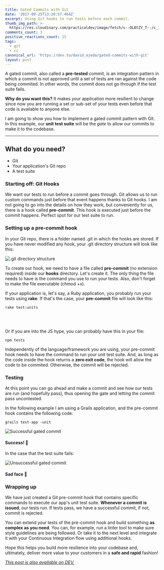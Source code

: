 ```yaml
---
title: Gated Commits with Git
date: '2017-09-25T13:20:57.464Z'
excerpt: Using Git hooks to run tests before each commit.
thumb_img_path: >-
  https://res.cloudinary.com/practicaldev/image/fetch/s--OL8tZY_T--/c_imagga_scale,f_auto,fl_progressive,h_420,q_auto,w_1000/https://thepracticaldev.s3.amazonaws.com/i/k7kh73gxuasnrsig9wiu.png
comments_count: 3
positive_reactions_count: 15
tags:
  - git
  - ci
canonical_url: 'https://dev.to/david_ojeda/gated-commits-with-git'
layout: post
---
```



<p>A gated commit, also called a <strong>pre-tested</strong> commit, is an integration pattern in which a commit is not approved until a set of tests are ran against the code being commited. In other words, the commit does not go through if the test suite fails.</p>

<p><strong>Why do you want this?</strong> It makes your application more resilient to change since now you are running a set or sub-set of your tests even before that code is available to anyone else.</p>

<p>I am going to show you how to implement a gated commit pattern with Git. In this example, our <strong>unit test suite</strong> will be the <em>gate</em> to allow our commits to make it to the codebase.</p>

___

<h2>What do you need?</h2>

<ul>
    <li>Git</li>
    <li>Your application's Git repo</li>
    <li>A test suite</li>
</ul>

<h3>Starting off: Git Hooks</h3>

<p>We want our tests to run before a commit goes through. Git allows us to run custom commands just before that event happens thanks to Git hooks. I am not going to go into the details on how they work, but conveniently for us, there is a hook called <strong>pre-commit</strong>. This hook is executed just before the commit happens. Perfect spot for our test suite to run.</p>

<h3>Setting up a pre-commit hook</h3>

<p>In your Git repo, there is a folder named .git in which the hooks are stored. If you have never modified any hook, your .git directory structure will look like this:</p>

![.git directory structure](https://thepracticaldev.s3.amazonaws.com/i/ldij14knuw0xko7a2dcq.png)

<p>To create our hook, we need to have a file called <strong>pre-commit</strong> (no extension required) inside our <strong>hooks</strong> directory. Let's create it. The only thing the file needs to have is the command you use to run your tests. Also, don't forget to make the file executable (chmod +x).</p>

<p>If your application is, let's say, a Ruby application, you probably run your tests using <strong>rake</strong>. If that's the case, your <strong>pre-commit</strong> file will look like this:</p>

<code>rake test:units</code>

<br><br>

<p>Or if you are into the JS hype, you can probably have this in your file:</p>

<code>npm tests</code>

<p>Independently of the language/framework you are using, your pre-commit hook needs to have the command to run your unit test suite. And, as long as the code inside the hook returns a <strong>zero exit code</strong>, the hook will allow the code to be commited. Otherwise, the commit will be rejected.</p>

<h3>Testing</h3>

<p>At this point you can go ahead and make a commit and see how our tests are run (and hopefully pass), thus opening the gate and letting the commit pass uncontested.</p>

<p>In the following example I am using a Grails application, and the pre-commit hook contains the following code:</p>

<code>grails test-app -unit</code>

![Successful gated commit](https://thepracticaldev.s3.amazonaws.com/i/0oemd9h0kt5luq5ag79g.png)

<h4>
    <strong>Success!</strong> 🥳
</h4>

<p>In the case that the test suite fails:</p>

![Unsuccessful gated commit](https://thepracticaldev.s3.amazonaws.com/i/4g9jrtcxh85z1av658vq.png)

<h4>Sad face 🙁</h4>

<h3>Wrapping up</h3>

<p>We have just created a Git pre-commit hook that contains specific commands to execute our app's unit test suite. <strong>Whenever a commit is issued</strong>, our tests run. If tests pass, we have a successful commit, if not, commit is rejected.</p>

<p>You can extend your tests of the pre-commit hook and build something <strong>as complex as you need</strong>. You can, for example, run a linter tool to make sure style guidelines are being followed. Or take it to the next level and integrate it with your Continuous Integration flow using additional hooks.</p>

<p>Hope this helps you build more resilience into your codebase and, ultimately, deliver more value to your customers in a <strong>safe and rapid</strong> fashion!</p>

*[This post is also available on DEV.](https://dev.to/david_ojeda/gated-commits-with-git)*


<script>
const parent = document.getElementsByTagName('head')[0];
const script = document.createElement('script');
script.type = 'text/javascript';
script.src = 'https://cdnjs.cloudflare.com/ajax/libs/iframe-resizer/4.1.1/iframeResizer.min.js';
script.charset = 'utf-8';
script.onload = function() {
    window.iFrameResize({}, '.liquidTag');
};
parent.appendChild(script);
</script>    
